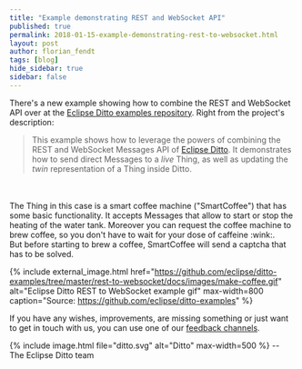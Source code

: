 ```yaml
---
title: "Example demonstrating REST and WebSocket API"
published: true
permalink: 2018-01-15-example-demonstrating-rest-to-websocket.html
layout: post
author: florian_fendt
tags: [blog]
hide_sidebar: true
sidebar: false
---
```


There's a new example showing how to combine the REST and WebSocket API
over at the [Eclipse Ditto examples repository](https://github.com/eclipse/ditto-examples/tree/master/rest-to-websocket).
Right from the project's description:

>This example shows how to leverage the powers of combining the REST and
 WebSocket Messages API of [Eclipse Ditto](https://eclipse.org/ditto/).
 It demonstrates how to send direct Messages to a *live* Thing, as well as
 updating the *twin* representation of a Thing inside Ditto.
<br/> 
<br/> 
 The Thing in this case is a smart coffee machine ("SmartCoffee") that has
 some basic functionality. It accepts Messages that allow to start or stop
 the heating of the water tank. Moreover you can request the coffee
 machine to brew coffee, so you don't have to wait for your dose of caffeine :wink:.<br/>
 But before starting to brew a coffee, SmartCoffee will send a captcha
 that has to be solved.

{% include external_image.html 
href="https://github.com/eclipse/ditto-examples/tree/master/rest-to-websocket/docs/images/make-coffee.gif" 
alt="Eclipse Ditto REST to WebSocket example gif" 
max-width=800 
caption="Source: https://github.com/eclipse/ditto-examples" %}

If you have any wishes, improvements, are missing something
or just want to get in touch with us, you can use one of
our [feedback channels](https://eclipse.org/ditto/feedback.html).

{% include image.html file="ditto.svg" alt="Ditto" max-width=500 %}
--<br/>
The Eclipse Ditto team
